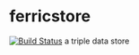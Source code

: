 # ferricstore

[![Build Status](https://travis-ci.com/terminusdb/ferricstore.svg?branch=master)](https://travis-ci.com/terminusdb/ferricstore)
a triple data store
